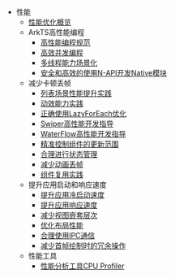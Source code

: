 - 性能
  - [性能优化概览](performance-overview.md)
  - ArkTS高性能编程
    - [高性能编程规范](high-performance-programming.md)
    - [高效并发编程](efficient-concurrent-programming.md)
    - [多线程能力场景化](multi_thread_capability.md)
    - [安全和高效的使用N-API开发Native模块](develop-Native-modules-using-NAPI-safely-and-efficiently.md)
  - 减少卡顿丢帧
    - [列表场景性能提升实践](list-perf-improvment.md)
    - [动效能力实践](animation_practice.md)
    - [正确使用LazyForEach优化](lazyforeach_optimization.md)
    - [Swiper高性能开发指导](swiper_optimization.md)
    - [WaterFlow高性能开发指导](waterflow_optimization.md)
    - [精准控制组件的更新范围](precisely-control-render-scope.md)
    - [合理进行状态管理](proper_state_management.md)
    - [减少动画丢帧](reduce-animation-frame-loss.md)
    - [组件复用实践](component-recycle.md)
  - 提升应用启动和响应速度
    - [提升应用冷启动速度](improve-application-cold-start-speed.md)
    - [提升应用响应速度](improve-application-response.md)
    - [减少视图嵌套层次](reduce-view-nesting-levels.md)
    - [优化布局性能](reduce-view-nesting-levels.md)
    - [合理使用IPC通信](reasonable-using-ipc.md)
    - [减少首帧绘制时的冗余操作](reduce-redundant-operations-when-render-first-frame.md)
  - 性能工具
    - [性能分析工具CPU Profiler](application-performance-analysis.md)
